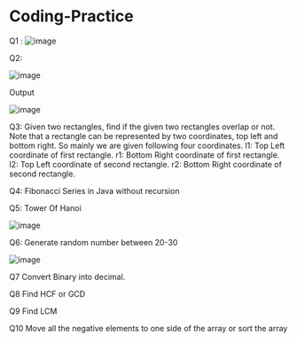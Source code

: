 # Coding-Practice

Q1 :
![image](https://user-images.githubusercontent.com/77162392/180597156-4b49003f-c4fd-4c05-aee0-766887dc27c8.png)

Q2:

![image](https://user-images.githubusercontent.com/77162392/180598479-098fbed3-6002-4d61-a521-d4fbf703b1ac.png)

Output

![image](https://user-images.githubusercontent.com/77162392/180598488-38314f9a-0228-44b9-8fad-fb2c4cc5065a.png)

Q3:
Given two rectangles, find if the given two rectangles overlap or not.
Note that a rectangle can be represented by two coordinates, top left and bottom right. So mainly we are given following four coordinates. 
l1: Top Left coordinate of first rectangle. 
r1: Bottom Right coordinate of first rectangle. 
l2: Top Left coordinate of second rectangle. 
r2: Bottom Right coordinate of second rectangle.

Q4:
Fibonacci Series in Java without recursion

Q5:
Tower Of Hanoi

![image](https://user-images.githubusercontent.com/77162392/180857630-32683543-dcc6-4c4f-9195-3fab47b9fd81.png)

Q6:
Generate random number between 20-30

![image](https://user-images.githubusercontent.com/77162392/180862163-6858496e-b156-4b57-b52e-1636776957eb.png)

Q7
 Convert Binary into decimal.
 
 Q8
 Find HCF or GCD
 
 Q9
 Find LCM
 
 Q10
 Move all the negative elements to one side of the array or sort the array
